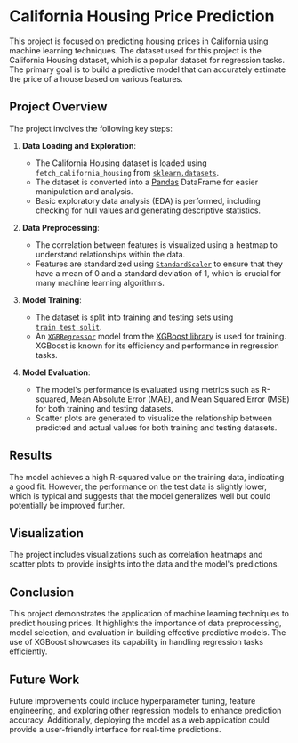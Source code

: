 # California Housing Price Prediction

This project is focused on predicting housing prices in California using machine learning techniques. The dataset used for this project is the California Housing dataset, which is a popular dataset for regression tasks. The primary goal is to build a predictive model that can accurately estimate the price of a house based on various features.

## Project Overview

The project involves the following key steps:

1. **Data Loading and Exploration**: 
   - The California Housing dataset is loaded using `fetch_california_housing` from [`sklearn.datasets`](https://scikit-learn.org/stable/modules/generated/sklearn.datasets.fetch_california_housing.html).
   - The dataset is converted into a [Pandas](https://pandas.pydata.org/) DataFrame for easier manipulation and analysis.
   - Basic exploratory data analysis (EDA) is performed, including checking for null values and generating descriptive statistics.

2. **Data Preprocessing**:
   - The correlation between features is visualized using a heatmap to understand relationships within the data.
   - Features are standardized using [`StandardScaler`](https://scikit-learn.org/stable/modules/generated/sklearn.preprocessing.StandardScaler.html) to ensure that they have a mean of 0 and a standard deviation of 1, which is crucial for many machine learning algorithms.

3. **Model Training**:
   - The dataset is split into training and testing sets using [`train_test_split`](https://scikit-learn.org/stable/modules/generated/sklearn.model_selection.train_test_split.html).
   - An [`XGBRegressor`](https://xgboost.readthedocs.io/en/stable/python/python_api.html#xgboost.XGBRegressor) model from the [XGBoost library](https://xgboost.readthedocs.io/en/stable/) is used for training. XGBoost is known for its efficiency and performance in regression tasks.

4. **Model Evaluation**:
   - The model's performance is evaluated using metrics such as R-squared, Mean Absolute Error (MAE), and Mean Squared Error (MSE) for both training and testing datasets.
   - Scatter plots are generated to visualize the relationship between predicted and actual values for both training and testing datasets.

## Results

The model achieves a high R-squared value on the training data, indicating a good fit. However, the performance on the test data is slightly lower, which is typical and suggests that the model generalizes well but could potentially be improved further.

## Visualization

The project includes visualizations such as correlation heatmaps and scatter plots to provide insights into the data and the model's predictions.

## Conclusion

This project demonstrates the application of machine learning techniques to predict housing prices. It highlights the importance of data preprocessing, model selection, and evaluation in building effective predictive models. The use of XGBoost showcases its capability in handling regression tasks efficiently.

## Future Work

Future improvements could include hyperparameter tuning, feature engineering, and exploring other regression models to enhance prediction accuracy. Additionally, deploying the model as a web application could provide a user-friendly interface for real-time predictions.
        
